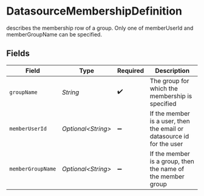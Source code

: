 # DatasourceMembershipDefinition

describes the membership row of a group. Only one of memberUserId and memberGroupName can be specified.


## Fields

| Field                                                                 | Type                                                                  | Required                                                              | Description                                                           |
| --------------------------------------------------------------------- | --------------------------------------------------------------------- | --------------------------------------------------------------------- | --------------------------------------------------------------------- |
| `groupName`                                                           | *String*                                                              | :heavy_check_mark:                                                    | The group for which the membership is specified                       |
| `memberUserId`                                                        | *Optional\<String>*                                                   | :heavy_minus_sign:                                                    | If the member is a user, then the email or datasource id for the user |
| `memberGroupName`                                                     | *Optional\<String>*                                                   | :heavy_minus_sign:                                                    | If the member is a group, then the name of the member group           |